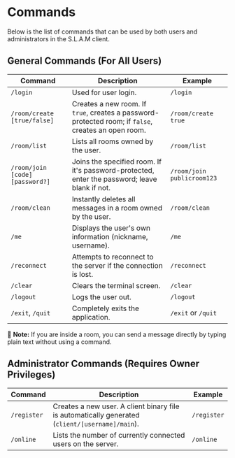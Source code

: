 # Commands

Below is the list of commands that can be used by both users and administrators in the S.L.A.M client.

## General Commands (For All Users)

| Command                         | Description                                                                                         | Example                    |
| ------------------------------- | --------------------------------------------------------------------------------------------------- | -------------------------- |
| `/login`                        | Used for user login.                                                                                | `/login`                   |
| `/room/create [true/false]`     | Creates a new room. If `true`, creates a password-protected room; if `false`, creates an open room. | `/room/create true`        |
| `/room/list`                    | Lists all rooms owned by the user.                                                                  | `/room/list`               |
| `/room/join [code] [password?]` | Joins the specified room. If it's password-protected, enter the password; leave blank if not.       | `/room/join publicroom123` |
| `/room/clean`                   | Instantly deletes all messages in a room owned by the user.                                         | `/room/clean`              |
| `/me`                           | Displays the user's own information (nickname, username).                                           | `/me`                      |
| `/reconnect`                    | Attempts to reconnect to the server if the connection is lost.                                      | `/reconnect`               |
| `/clear`                        | Clears the terminal screen.                                                                         | `/clear`                   |
| `/logout`                       | Logs the user out.                                                                                  | `/logout`                  |
| `/exit`, `/quit`                | Completely exits the application.                                                                   | `/exit` or `/quit`         |

💬 **Note:** If you are inside a room, you can send a message directly by typing plain text without using a command.

## Administrator Commands (Requires Owner Privileges)

| Command     | Description                                                                                     | Example     |
| ----------- | ----------------------------------------------------------------------------------------------- | ----------- |
| `/register` | Creates a new user. A client binary file is automatically generated (`client/[username]/main`). | `/register` |
| `/online`   | Lists the number of currently connected users on the server.                                    | `/online`   |

